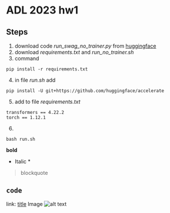 # ADL 2023 hw1
## Steps
1. download code *run_swag_no_trainer.py* from [huggingface](https://github.com/huggingface/transformers/blob/main/examples/pytorch/multiple-choice/run_swag_no_trainer.py)
2. download *requirements.txt* and *run_no_trainer.sh*
3. command
```
pip install -r requirements.txt
```
4. in file *run.sh* add
``` 
pip install -U git+https://github.com/huggingface/accelerate
```
5. add to file *requirements.txt*
```
transformers == 4.22.2
torch == 1.12.1
```
6. 
``` 
bash run.sh
```

**bold**
* Italic *  
> blockquote


`code`
---
link:
[title](http://)
Image ![alt text](image.jpg)